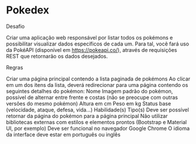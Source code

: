 # Pokedex

Desafio

Criar uma aplicação web responsável por listar todos os pokémons e possibilitar visualizar dados específicos de cada um. Para tal, você fará uso da PokéAPI (disponível em https://pokeapi.co/), através de requisições REST que retornarão os dados desejados.

Regras

Criar uma página principal contendo a lista paginada de pokémons
Ao clicar em um dos itens da lista, deverá redirecionar para uma página contendo os seguintes detalhes do pokémon:
Nome
Imagem padrão do pokémon, possível de alternar entre frente e costas (não se preocupe com outras versões do mesmo pokémon)
Altura em cm
Peso em kg
Status base (velocidade, ataque, defesa, vida...)
Habilidade(s)
Tipo(s)
Deve ser possível retornar da página do pokémon para a página principal
Não utilizar bibliotecas externas com estilos e elementos prontos (Bootstrap e Material UI, por exemplo)
Deve ser funcional no navegador Google Chrome
O idioma da interface deve estar em português ou inglês